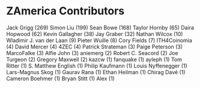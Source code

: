 ZAmerica Contributors
==================

Jack Grigg (269)
Simon Liu (199)
Sean Bowe (168)
Taylor Hornby (65)
Daira Hopwood (62)
Kevin Gallagher (38)
Jay Graber (32)
Nathan Wilcox (10)
Wladimir J. van der Laan (9)
Pieter Wuille (8)
Cory Fields (7)
ITH4Coinomia (4)
David Mercer (4)
4ZEC (4)
Patrick Strateman (3)
Paige Peterson (3)
MarcoFalke (3)
Alfie John (3)
aniemerg (2)
Robert C. Seacord (2)
Joe Turgeon (2)
Gregory Maxwell (2)
kazcw (1)
fanquake (1)
ayleph (1)
Tom Ritter (1)
S. Matthew English (1)
Philip Kaufmann (1)
Louis Nyffenegger (1)
Lars-Magnus Skog (1)
Gaurav Rana (1)
Ethan Heilman (1)
Chirag Davé (1)
Cameron Boehmer (1)
Bryan Stitt (1)
Alex (1)
